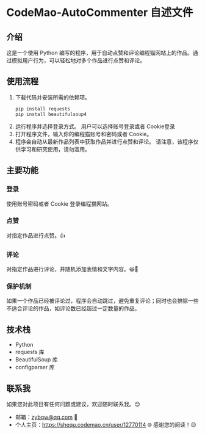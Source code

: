 # CodeMao-AutoCommenter 自述文件
## 介绍
这是一个使用 Python 编写的程序，用于自动点赞和评论编程猫网站上的作品。通过模拟用户行为，可以轻松地对多个作品进行点赞和评论。
## 使用流程
1. 下载代码并安装所需的依赖项。
   ```
   pip install requests
   pip install beautifulsoup4
   ```
2. 运行程序并选择登录方式。
   用户可以选择账号登录或者 Cookie登录
3. 打开程序文件，输入你的编程猫账号和密码或者 Cookie。
4. 程序会自动从最新作品列表中获取作品并进行点赞和评论。
请注意，该程序仅供学习和研究使用，请勿滥用。
## 主要功能
### 登录
使用账号密码或者 Cookie 登录编程猫网站。
### 点赞
对指定作品进行点赞。👍
### 评论
对指定作品进行评论，并随机添加表情和文字内容。😃💬
### 保护机制
如果一个作品已经被评论过，程序会自动跳过，避免重复评论；同时也会排除一些不适合评论的作品，如评论数已经超过一定数量的作品。
## 技术栈
- Python
- requests 库
- BeautifulSoup 库
- configparser 库
## 联系我
如果您对此项目有任何问题或建议，欢迎随时联系我。😊
- 邮箱：zybqw@qq.com 📧
- 个人主页：https://shequ.codemao.cn/user/12770114 🌐
感谢您的阅读！😉
